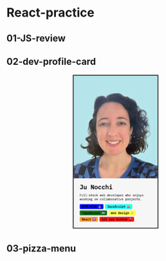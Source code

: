 # React-practice

## 01-JS-review

## 02-dev-profile-card

<p align="center">
<img width="200" alt="Juliana's dev profile card" src="02-dev-profile-card/public/img/dev-profile-card.png">
</p>

## 03-pizza-menu
